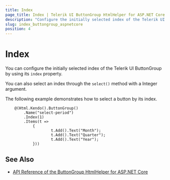 ```yaml
---
title: Index
page_title: Index | Telerik UI ButtonGroup HtmlHelper for ASP.NET Core
description: "Configure the initially selected index of the Telerik UI ButtonGroup HtmlHelper for ASP.NET Core (MVC 6 or ASP.NET Core MVC)."
slug: index_buttongroup_aspnetcore
position: 4
---
```


# Index

You can configure the initially selected index of the Telerik UI ButtonGroup by using its `index` property.

You can also select an index through the `select()` method with a Integer argument.

The following example demonstrates how to select a button by its index.

```
    @(Html.Kendo().ButtonGroup()
        .Name("select-period")
        .Index(1)
        .Items(t =>
            {
                    t.Add().Text("Month");
                    t.Add().Text("Quarter");
                    t.Add().Text("Year");
            }))
```

## See Also

* [API Reference of the ButtonGroup HtmlHelper for ASP.NET Core](/api/buttongroup)
